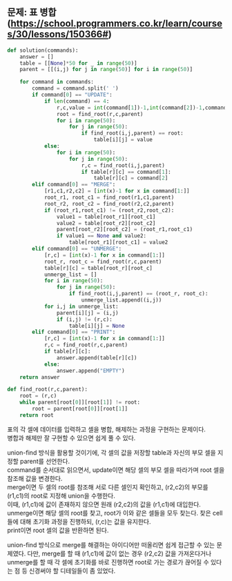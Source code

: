 ## 문제: 표 병합 (https://school.programmers.co.kr/learn/courses/30/lessons/150366#)

```python
def solution(commands):
    answer = []
    table = [[None]*50 for _ in range(50)]
    parent = [[(i,j) for j in range(50)] for i in range(50)]

    for command in commands:
        command = command.split(' ')
        if command[0] == "UPDATE":
            if len(command) == 4:
                r,c,value = int(command[1])-1,int(command[2])-1,command[3]
                root = find_root(r,c,parent)
                for i in range(50):
                    for j in range(50):
                        if find_root(i,j,parent) == root:
                            table[i][j] = value
            else:
                for i in range(50):
                    for j in range(50):
                        r,c = find_root(i,j,parent)
                        if table[r][c] == command[1]:
                            table[r][c] = command[2]
        elif command[0] == "MERGE":
            [r1,c1,r2,c2] = [int(x)-1 for x in command[1:]]
            root_r1, root_c1 = find_root(r1,c1,parent)
            root_r2, root_c2 = find_root(r2,c2,parent)
            if (root_r1,root_c1) != (root_r2,root_c2):
                value1 = table[root_r1][root_c1]
                value2 = table[root_r2][root_c2]
                parent[root_r2][root_c2] = (root_r1,root_c1)
                if value1 == None and value2:
                    table[root_r1][root_c1] = value2
        elif command[0] == "UNMERGE":
            [r,c] = [int(x)-1 for x in command[1:]]
            root_r, root_c = find_root(r,c,parent)
            table[r][c] = table[root_r][root_c]
            unmerge_list = []
            for i in range(50):
                for j in range(50):
                    if find_root(i,j,parent) == (root_r, root_c):
                        unmerge_list.append((i,j))
            for i,j in unmerge_list:
                parent[i][j] = (i,j)
                if (i,j) != (r,c):
                    table[i][j] = None
        elif command[0] == "PRINT":
            [r,c] = [int(x)-1 for x in command[1:]]
            r,c = find_root(r,c,parent)
            if table[r][c]:
                answer.append(table[r][c])
            else:
                answer.append("EMPTY")
    return answer

def find_root(r,c,parent):
    root = (r,c)
    while parent[root[0]][root[1]] != root:
        root = parent[root[0]][root[1]]
    return root
```
표의 각 셀에 데이터를 입력하고 셀을 병합, 해제하는 과정을 구현하는 문제이다.  
병합과 해제만 잘 구현할 수 있으면 쉽게 풀 수 있다.  

union-find 방식을 활용할 것이기에, 각 셀의 값을 저장할 table과 자신의 부모 셀을 지정할 parent를 선언한다.  
command를 순서대로 읽으면서, update이면 해당 셀의 부모 셀을 따라가며 root 셀을 참조해 값을 변경한다.  
merge이면 두 셀의 root를 참조해 서로 다른 셀인지 확인하고, (r2,c2)의 부모를 (r1,c1)의 root로 지정해 union을 수행한다.  
이때, (r1,c1)에 값이 존재하지 않으면 원래 (r2,c2)의 값을 (r1,c1)에 대입한다.  
unmerge이면 해당 셀의 root를 찾고, root가 이와 같은 셀들을 모두 찾는다. 찾은 cell들에 대해 초기화 과정을 진행하되, (r,c)는 값을 유지한다.  
print이면 root 셀의 값을 반환하면 된다.  

union-find 방식으로 merge를 해결하는 아이디어만 떠올리면 쉽게 접근할 수 있는 문제였다.
다만, merge를 할 때 (r1,c1)에 값이 없는 경우 (r2,c2) 값을 가져온다거나 unmerge를 할 때 각 셀에 초기화를 바로 진행하면 root로 가는 경로가 끊어질 수 있다는 점 등 신경써야 할 디테일들이 좀 있었다.
